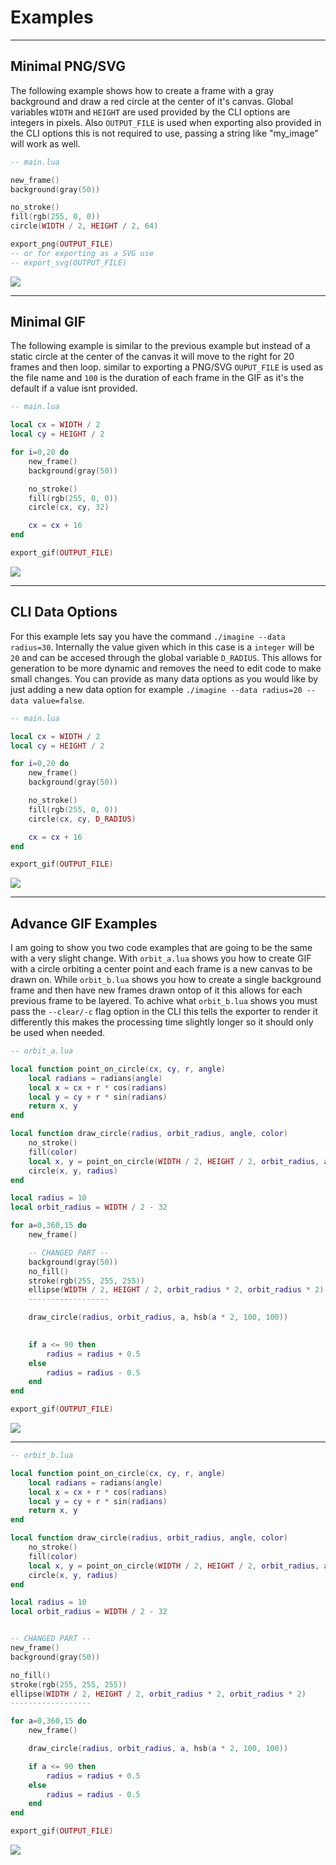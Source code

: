 # Examples
---

## Minimal PNG/SVG

The following example shows how to create a frame with a gray background and draw a red circle at the center of it's canvas. Global variables `WIDTH` and `HEIGHT` are used provided by the CLI options are integers in pixels. Also `OUTPUT_FILE` is used when exporting also provided in the CLI options this is not required to use, passing a string like "my_image" will work as well.
```lua
-- main.lua

new_frame()
background(gray(50))

no_stroke()
fill(rgb(255, 0, 0))
circle(WIDTH / 2, HEIGHT / 2, 64)

export_png(OUTPUT_FILE)
-- or for exporting as a SVG use
-- export_svg(OUTPUT_FILE)
```
![](minimal_png_0.png)

---

## Minimal GIF

The following example is similar to the previous example but instead of a static circle at the center of the canvas it will move to the right for 20 frames and then loop. similar to exporting a PNG/SVG `OUPUT_FILE` is used as the file name and `100` is the duration of each frame in the GIF as it's the default if a value isnt provided.
```lua
-- main.lua

local cx = WIDTH / 2
local cy = HEIGHT / 2

for i=0,20 do
    new_frame()
    background(gray(50))

    no_stroke()
    fill(rgb(255, 0, 0))
    circle(cx, cy, 32)

    cx = cx + 16
end

export_gif(OUTPUT_FILE)
```
![](minimal_gif.gif)

---

## CLI Data Options

For this example lets say you have the command `./imagine --data radius=30`. Internally the value given which in this case is a `integer` will be `20` and can be accesed through the global variable `D_RADIUS`. This allows for generation to be more dynamic and removes the need to edit code to make small changes. You can provide as many data options as you would like by just adding a new data option for example `./imagine --data radius=20 --data value=false`.

```lua
-- main.lua

local cx = WIDTH / 2
local cy = HEIGHT / 2

for i=0,20 do
    new_frame()
    background(gray(50))

    no_stroke()
    fill(rgb(255, 0, 0))
    circle(cx, cy, D_RADIUS)

    cx = cx + 16
end

export_gif(OUTPUT_FILE)
```
![](minimal_gif_data.gif)

---

## Advance GIF Examples

I am going to show you two code examples that are going to be the same with a very slight change. With `orbit_a.lua` shows you how to create GIF with a circle orbiting a center point and each frame is a new canvas to be drawn on. While `orbit_b.lua` shows you how to create a single background frame and then have new frames drawn ontop of it this allows for each previous frame to be layered. To achive what `orbit_b.lua` shows you must pass the `--clear/-c` flag option in the CLI this tells the exporter to render it differently this makes the processing time slightly longer so it should only be used when needed.

```lua
-- orbit_a.lua

local function point_on_circle(cx, cy, r, angle)
    local radians = radians(angle)
    local x = cx + r * cos(radians)
    local y = cy + r * sin(radians)
    return x, y
end

local function draw_circle(radius, orbit_radius, angle, color)
    no_stroke()
    fill(color)
    local x, y = point_on_circle(WIDTH / 2, HEIGHT / 2, orbit_radius, angle)
    circle(x, y, radius)
end

local radius = 10
local orbit_radius = WIDTH / 2 - 32

for a=0,360,15 do
    new_frame()

    -- CHANGED PART --
    background(gray(50))
    no_fill()
    stroke(rgb(255, 255, 255))
    ellipse(WIDTH / 2, HEIGHT / 2, orbit_radius * 2, orbit_radius * 2)
    ------------------

    draw_circle(radius, orbit_radius, a, hsb(a * 2, 100, 100))
    

    if a <= 90 then
        radius = radius + 0.5
    else
        radius = radius - 0.5
    end
end

export_gif(OUTPUT_FILE)
```
![](orbit_a.gif)

---

```lua
-- orbit_b.lua

local function point_on_circle(cx, cy, r, angle)
    local radians = radians(angle)
    local x = cx + r * cos(radians)
    local y = cy + r * sin(radians)
    return x, y
end

local function draw_circle(radius, orbit_radius, angle, color)
    no_stroke()
    fill(color)
    local x, y = point_on_circle(WIDTH / 2, HEIGHT / 2, orbit_radius, angle)
    circle(x, y, radius)
end

local radius = 10
local orbit_radius = WIDTH / 2 - 32


-- CHANGED PART --
new_frame()
background(gray(50))

no_fill()
stroke(rgb(255, 255, 255))
ellipse(WIDTH / 2, HEIGHT / 2, orbit_radius * 2, orbit_radius * 2)
------------------

for a=0,360,15 do
    new_frame()

    draw_circle(radius, orbit_radius, a, hsb(a * 2, 100, 100))

    if a <= 90 then
        radius = radius + 0.5
    else
        radius = radius - 0.5
    end
end

export_gif(OUTPUT_FILE)
```
![](orbit_b.gif)